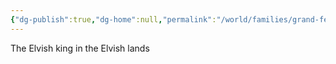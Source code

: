 ```yaml
---
{"dg-publish":true,"dg-home":null,"permalink":"/world/families/grand-fell/rondal-ergella/","dgPassFrontmatter":true}
---
```



The Elvish king in the Elvish lands